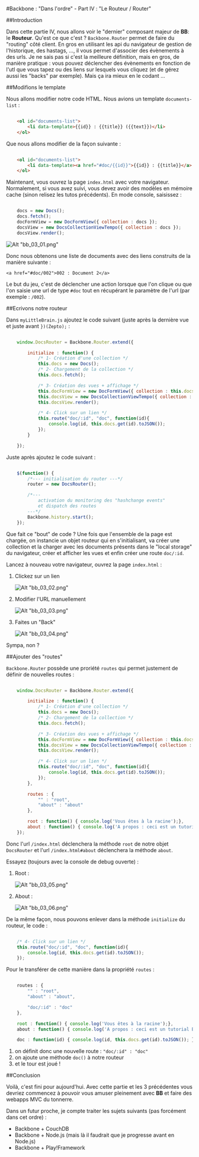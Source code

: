#Backbone : "Dans l'ordre" - Part IV : "Le Routeur / Router"

##Introduction

Dans cette partie IV, nous allons voir le "dernier" composant majeur de **BB**: le **Routeur**.
Qu'est ce que c'est ? `Backbone.Router` permet de faire du "routing" côté client. En gros en utilisant les api du navigateur de gestion de l'historique, des hastags, ..., il vous permet d'associer des évènements à des urls. Je ne sais pas si c'est la meilleure définition, mais en gros, de manière pratique : vous pouvez déclencher des évènements en fonction de l'utl que vous tapez ou des liens sur lesquels vous cliquez (et de gérez aussi les "backs" par exemple).
Mais ça ira mieux en le codant ...

##Modifions le template

Nous allons modifier notre code HTML. Nous avions un template `documents-list` :

~~~ html

    <ol id="documents-list">
        <li data-template>{{id}} : {{title}} ({{text}})</li>
    </ol>

~~~

Que nous allons modifier de la façon suivante :

~~~ html

    <ol id="documents-list">
        <li data-template><a href="#doc/{{id}}">{{id}} : {{title}}</a> ({{text}})</li>
    </ol>

~~~

Maintenant, vous ouvrez la page `index.html` avec votre navigateur. Normalement, si vous avez suivi, vous devez avoir des modèles en mémoire cache (sinon relisez les tutos précédents).
En mode console, saisissez :

~~~ javascript

    docs = new Docs();
    docs.fetch();
    docFormView = new DocFormView({ collection : docs });
    docsView = new DocsCollectionViewTempo({ collection : docs });
    docsView.render();

~~~

![Alt "bb_03_01.png"](https://github.com/k33g/articles/raw/master/res/bb_03_01.png)

Donc nous obtenons une liste de documents avec des liens construits de la manière suivante : 

`<a href="#doc/002">002 : Document 2</a>`

Le but du jeu, c'est de déclencher une action lorsque que l'on clique ou que l'on saisie une url de type `#doc` tout en récupérant le paramètre de l'url (par exemple : `/002`).

##Ecrivons notre routeur

Dans `myLittleBrain.js` ajoutez le code suivant (juste après la dernière vue et juste avant `})(Zepto);` :

~~~ javascript

    window.DocsRouter = Backbone.Router.extend({

        initialize : function() {
            /* 1- Création d'une collection */
            this.docs = new Docs();
            /* 2- Chargement de la collection */
            this.docs.fetch();

            /* 3- Création des vues + affichage */
            this.docFormView = new DocFormView({ collection : this.docs });
            this.docsView = new DocsCollectionViewTempo({ collection : this.docs });
            this.docsView.render();

            /* 4- Click sur un lien */
            this.route("doc/:id", "doc", function(id){
                console.log(id, this.docs.get(id).toJSON());
            });
        }

    });

~~~


Juste après ajoutez le code suivant :

~~~ javascript

    $(function() {
        /*--- initialisation du router ---*/
        router = new DocsRouter();

        /*---
            activation du monitoring des "hashchange events"
            et dispatch des routes
        ---*/
        Backbone.history.start();
    });

~~~

Que fait ce "bout" de code ? Une fois que l'ensemble de la page est chargée, on instancie un objet routeur qui en s'initialisant, va créer une collection et la charger avec les documents présents dans le "local storage" du navigateur, créer et afficher les vues et enfin créer une route `doc/:id`.

Lancez à nouveau votre navigateur, ouvrez la page `index.html` :

1. Clickez sur un lien

    ![Alt "bb_03_02.png"](https://github.com/k33g/articles/raw/master/res/bb_03_02.png)

2. Modifier l'URL manuellement

    ![Alt "bb_03_03.png"](https://github.com/k33g/articles/raw/master/res/bb_03_03.png)

3. Faites un "Back"

    ![Alt "bb_03_04.png"](https://github.com/k33g/articles/raw/master/res/bb_03_04.png)

Sympa, non ?


##Ajouter des "routes"


`Backbone.Router` possède une proriété `routes` qui permet justement de définir de nouvelles routes :

~~~ javascript

    window.DocsRouter = Backbone.Router.extend({

        initialize : function() {
            /* 1- Création d'une collection */
            this.docs = new Docs();
            /* 2- Chargement de la collection */
            this.docs.fetch();

            /* 3- Création des vues + affichage */
            this.docFormView = new DocFormView({ collection : this.docs });
            this.docsView = new DocsCollectionViewTempo({ collection : this.docs });
            this.docsView.render();

            /* 4- Click sur un lien */
            this.route("doc/:id", "doc", function(id){
                console.log(id, this.docs.get(id).toJSON());
            });
        },

        routes : {
            "" : "root",
            "about" : "about"
        },

        root : function() { console.log('Vous êtes à la racine');},
        about : function() { console.log('A propos : ceci est un tutorial BackBone');}
    });

~~~

Donc l'url `/index.html` déclenchera la méthode `root` de notre objet `DocsRouter` et l'url `/index.html#about` déclenchera la méthode `about`.

Essayez (toujours avec la console de debug ouverte) :

1. Root :

    ![Alt "bb_03_05.png"](https://github.com/k33g/articles/raw/master/res/bb_03_05.png)

2. About :

    ![Alt "bb_03_06.png"](https://github.com/k33g/articles/raw/master/res/bb_03_06.png)

De la même façon, nous pouvons enlever dans la méthode `initialize` du routeur, le code :

~~~ javascript

    /* 4- Click sur un lien */
    this.route("doc/:id", "doc", function(id){
        console.log(id, this.docs.get(id).toJSON());
    });

~~~

Pour le transférer de cette manière dans la propriété `routes` :

~~~ javascript

    routes : {
        "" : "root",
        "about" : "about",

        "doc/:id" : "doc"
    },

    root : function() { console.log('Vous êtes à la racine');},
    about : function() { console.log('A propos : ceci est un tutorial BackBone');},

    doc : function(id) { console.log(id, this.docs.get(id).toJSON()); }

~~~

1. on définit donc une nouvelle route : `"doc/:id" : "doc"`
2. on ajoute une méthode `doc()` à notre routeur
3. et le tour est joué !

##Conclusion

Voilà, c'est fini pour aujourd'hui. Avec cette partie et les 3 précédentes vous devriez commencez à pouvoir vous amuser pleinement avec **BB** et faire des webapps MVC du tonnerre.

Dans un futur proche, je compte traiter les sujets suivants (pas forcément dans cet ordre) :

- Backbone + CouchDB
- Backbone + Node.js (mais là il faudrait que je progresse avant en Node.js)
- Backbone + Play!Framework


